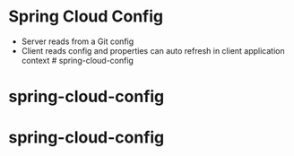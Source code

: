 # Spring Cloud Config

- Server reads from a Git config
- Client reads config and properties can auto refresh in client application context # spring-cloud-config
# spring-cloud-config
# spring-cloud-config
